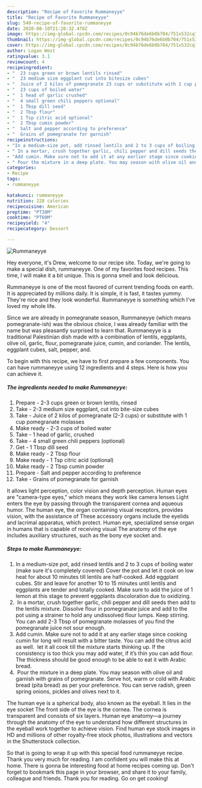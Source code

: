 ```yaml
---
description: "Recipe of Favorite ‏Rummaneyye"
title: "Recipe of Favorite ‏Rummaneyye"
slug: 549-recipe-of-favorite-rummaneyye
date: 2020-08-10T21:28:32.478Z
image: https://img-global.cpcdn.com/recipes/0c94b76de6b0b704/751x532cq70/‏rummaneyye-recipe-main-photo.jpg
thumbnail: https://img-global.cpcdn.com/recipes/0c94b76de6b0b704/751x532cq70/‏rummaneyye-recipe-main-photo.jpg
cover: https://img-global.cpcdn.com/recipes/0c94b76de6b0b704/751x532cq70/‏rummaneyye-recipe-main-photo.jpg
author: Logan West
ratingvalue: 3.1
reviewcount: 4
recipeingredient:
- "  23 cups green or brown lentils rinsed"
- "  23 medium size eggplant cut into bitesize cubes"
- "  Juice of 2 kilos of pomegranate 23 cups or substitute with 1 cup pomegranate molasses"
- "  23 cups of boiled water"
- "  1 head of garlic crushed"
- "  4 small green chili peppers optional"
- "  1 Tbsp dill seed"
- "  2 Tbsp flour"
- "  1 Tsp citric acid optional"
- "  2 Tbsp cumin powder"
- "  Salt and pepper according to preference"
- "  Grains of pomegranate for garnish"
recipeinstructions:
- "‏In a medium-size pot, add rinsed lentils and 2 to 3 cups of boiling water (make sure it&#39;s completely covered) ‏Cover the pot and let it cook on low heat for about 10 minutes till lentils are half-cooked. Add eggplant cubes. Stir and leave for another 10 to 15 minutes until lentils and eggplants are tender and totally cooked. Make sure to add the juice of 1 lemon at this stage to prevent eggplants discoloration due to oxidizing."
- "‏ In a mortar, crush together garlic, chili pepper and dill seeds then add to the lentils mixture. ‏Dissolve flour in pomegranate juice and add to the pot using a strainer to hold any undissolved flour lumps. Keep stirring. ‏You can add 2-3 Tbsp of pomegranate molasses of you find the pomegranate juice not sour enough."
- "‏Add cumin. Make sure not to add it at any earlier stage since cooking cumin for long will result with a bitter taste. You can add the citrus acid as well. ‏ let it all cook till the mixture starts thinking up. If the consistency is too thick you may add water, if it’s thin you can add flour. The thickness should be good enough to be able to eat it with Arabic bread."
- "‏ Pour the mixture in a deep plate. You may season with olive oil and garnish with grains of pomegranate. Serve hot, warm or cold with Arabic bread (pita bread) as per your preference. You can serve radish, green spring onions, pickles and olives next to it."
categories:
- Recipe
tags:
- rummaneyye

katakunci: rummaneyye 
nutrition: 228 calories
recipecuisine: American
preptime: "PT38M"
cooktime: "PT60M"
recipeyield: "4"
recipecategory: Dessert

---
```



![‏Rummaneyye](https://img-global.cpcdn.com/recipes/0c94b76de6b0b704/751x532cq70/‏rummaneyye-recipe-main-photo.jpg)

Hey everyone, it's Drew, welcome to our recipe site. Today, we're going to make a special dish, ‏rummaneyye. One of my favorites food recipes. This time, I will make it a bit unique. This is gonna smell and look delicious.

‏Rummaneyye is one of the most favored of current trending foods on earth. It is appreciated by millions daily. It is simple, it is fast, it tastes yummy. They're nice and they look wonderful. ‏Rummaneyye is something which I've loved my whole life.

Since we are already in pomegranate season, Rummaneyye (which means pomegranate-ish) was the obvious choice, I was already familiar with the name but was pleasantly surprised to learn that. Rummaneyye is a traditional Palestinian dish made with a combination of lentils, eggplants, olive oil, garlic, flour, pomegranate juice, cumin, and coriander. The lentils, eggplant cubes, salt, pepper, and.


To begin with this recipe, we have to first prepare a few components. You can have ‏rummaneyye using 12 ingredients and 4 steps. Here is how you can achieve it.

<!--inarticleads1-->

##### The ingredients needed to make ‏Rummaneyye:

1. Prepare  - 2-3 cups green or brown lentils, rinsed
1. Take  - 2-3 medium size eggplant, cut into bite-size cubes
1. Take  - Juice of 2 kilos of pomegranate (2-3 cups) or substitute with 1 cup pomegranate molasses
1. Make ready  - 2-3 cups of boiled water
1. Take  - 1 head of garlic, crushed
1. Take  - 4 small green chili peppers (optional)
1. Get  - 1 Tbsp dill seed
1. Make ready  - 2 Tbsp flour
1. Make ready  - 1 Tsp citric acid (optional)
1. Make ready  - 2 Tbsp cumin powder
1. Prepare  - Salt and pepper according to preference
1. Take  - Grains of pomegranate for garnish


It allows light perception, color vision and depth perception. Human eyes are &#34;camera-type eyes,&#34; which means they work like camera lenses Light enters the eye by passing through the transparent cornea and aqueous humor. The human eye, the organ containing visual receptors, provides vision, with the assistance of These accessory organs include the eyelids and lacrimal apparatus, which protect. Human eye, specialized sense organ in humans that is capable of receiving visual The anatomy of the eye includes auxiliary structures, such as the bony eye socket and. 

<!--inarticleads2-->

##### Steps to make ‏Rummaneyye:

1. ‏In a medium-size pot, add rinsed lentils and 2 to 3 cups of boiling water (make sure it&#39;s completely covered) ‏Cover the pot and let it cook on low heat for about 10 minutes till lentils are half-cooked. Add eggplant cubes. Stir and leave for another 10 to 15 minutes until lentils and eggplants are tender and totally cooked. Make sure to add the juice of 1 lemon at this stage to prevent eggplants discoloration due to oxidizing.
1. ‏ In a mortar, crush together garlic, chili pepper and dill seeds then add to the lentils mixture. ‏Dissolve flour in pomegranate juice and add to the pot using a strainer to hold any undissolved flour lumps. Keep stirring. ‏You can add 2-3 Tbsp of pomegranate molasses of you find the pomegranate juice not sour enough.
1. ‏Add cumin. Make sure not to add it at any earlier stage since cooking cumin for long will result with a bitter taste. You can add the citrus acid as well. ‏ let it all cook till the mixture starts thinking up. If the consistency is too thick you may add water, if it’s thin you can add flour. The thickness should be good enough to be able to eat it with Arabic bread.
1. ‏ Pour the mixture in a deep plate. You may season with olive oil and garnish with grains of pomegranate. Serve hot, warm or cold with Arabic bread (pita bread) as per your preference. You can serve radish, green spring onions, pickles and olives next to it.


The human eye is a spherical body, also known as the eyeball. It lies in the eye socket The front side of the eye is the cornea. The cornea is transparent and consists of six layers. Human eye anatomy—a journey through the anatomy of the eye to understand how different structures in the eyeball work together to achieve vision. Find human eye stock images in HD and millions of other royalty-free stock photos, illustrations and vectors in the Shutterstock collection. 

So that is going to wrap it up with this special food ‏rummaneyye recipe. Thank you very much for reading. I am confident you will make this at home. There is gonna be interesting food at home recipes coming up. Don't forget to bookmark this page in your browser, and share it to your family, colleague and friends. Thank you for reading. Go on get cooking!
